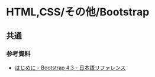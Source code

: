 # HTML,CSS/その他/Bootstrap

## 共通

### 参考資料

- [はじめに - Bootstrap 4.3 - 日本語リファレンス](https://getbootstrap.jp/docs/4.3/getting-started/introduction/)
